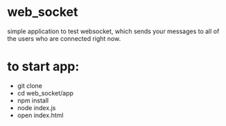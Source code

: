 # web_socket
simple application to test websocket, which sends your messages to all of the users who are connected right now.

# to start app:
  - git clone <current resository link>
  - cd web_socket/app
  - npm install
  - node index.js
  - open index.html
